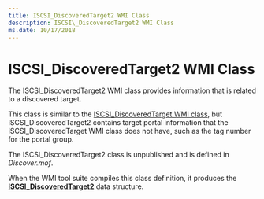 ```yaml
---
title: ISCSI_DiscoveredTarget2 WMI Class
description: ISCSI\_DiscoveredTarget2 WMI Class
ms.date: 10/17/2018
---
```


# ISCSI\_DiscoveredTarget2 WMI Class


The ISCSI\_DiscoveredTarget2 WMI class provides information that is related to a discovered target.

This class is similar to the [ISCSI\_DiscoveredTarget WMI class](iscsi-discoveredtarget-wmi-class.md), but ISCSI\_DiscoveredTarget2 contains target portal information that the ISCSI\_DiscoveredTarget WMI class does not have, such as the tag number for the portal group.

The ISCSI\_DiscoveredTarget2 class is unpublished and is defined in *Discover.mof*.

When the WMI tool suite compiles this class definition, it produces the [**ISCSI\_DiscoveredTarget2**](/windows-hardware/drivers/ddi/iscsifnd/ns-iscsifnd-_iscsi_discoveredtarget2) data structure.

 

